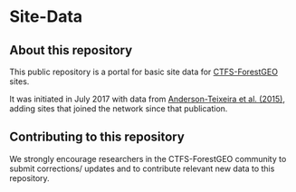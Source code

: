 # Site-Data

## About this repository
This public repository is a portal for basic site data for [CTFS-ForestGEO](http://www.forestgeo.si.edu/) sites.

It was initiated in July 2017 with data from [Anderson-Teixeira et al. (2015)](http://onlinelibrary.wiley.com/doi/10.1111/gcb.12712/abstract), adding sites that joined the network since that publication. 

## Contributing to this repository
We strongly encourage researchers in the CTFS-ForestGEO community to submit corrections/ updates and to contribute relevant new data to this repository.
